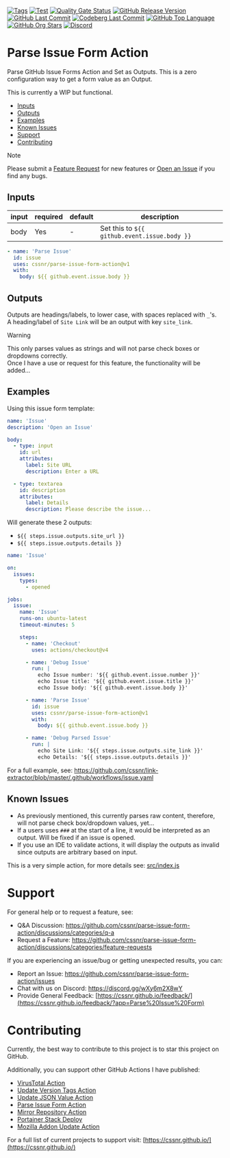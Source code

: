 [![Tags](https://img.shields.io/github/actions/workflow/status/cssnr/parse-issue-form-action/tags.yaml?logo=github&logoColor=white&label=tags)](https://github.com/cssnr/parse-issue-form-action/actions/workflows/tags.yaml)
[![Test](https://img.shields.io/github/actions/workflow/status/cssnr/parse-issue-form-action/test.yaml?logo=github&logoColor=white&label=test)](https://github.com/cssnr/parse-issue-form-action/actions/workflows/test.yaml)
[![Quality Gate Status](https://sonarcloud.io/api/project_badges/measure?project=cssnr_parse-issue-form-action&metric=alert_status)](https://sonarcloud.io/summary/new_code?id=cssnr_parse-issue-form-action)
[![GitHub Release Version](https://img.shields.io/github/v/release/cssnr/parse-issue-form-action?logo=github)](https://github.com/cssnr/parse-issue-form-action/releases/latest)
[![GitHub Last Commit](https://img.shields.io/github/last-commit/cssnr/parse-issue-form-action?logo=github&logoColor=white&label=updated)](https://github.com/cssnr/parse-issue-form-action/graphs/commit-activity)
[![Codeberg Last Commit](https://img.shields.io/gitea/last-commit/cssnr/parse-issue-form-action/master?gitea_url=https%3A%2F%2Fcodeberg.org%2F&logo=codeberg&logoColor=white&label=updated)](https://codeberg.org/cssnr/parse-issue-form-action)
[![GitHub Top Language](https://img.shields.io/github/languages/top/cssnr/parse-issue-form-action?logo=htmx&logoColor=white)](https://github.com/cssnr/parse-issue-form-action)
[![GitHub Org Stars](https://img.shields.io/github/stars/cssnr?style=flat&logo=github&logoColor=white)](https://cssnr.github.io/)
[![Discord](https://img.shields.io/discord/899171661457293343?logo=discord&logoColor=white&label=discord&color=7289da)](https://discord.gg/wXy6m2X8wY)

# Parse Issue Form Action

Parse GitHub Issue Forms Action and Set as Outputs.
This is a zero configuration way to get a form value as an Output.

This is currently a WIP but functional.

- [Inputs](#Inputs)
- [Outputs](#Outputs)
- [Examples](#Examples)
- [Known Issues](#Known-Issues)
- [Support](#Support)
- [Contributing](#Contributing)

> [!NOTE]  
> Please submit
> a [Feature Request](https://github.com/cssnr/parse-issue-form-action/discussions/categories/feature-requests)
> for new features or [Open an Issue](https://github.com/cssnr/parse-issue-form-action/issues) if you find any bugs.

## Inputs

| input | required | default | description                                  |
| ----- | -------- | ------- | -------------------------------------------- |
| body  | Yes      | -       | Set this to `${{ github.event.issue.body }}` |

```yaml
- name: 'Parse Issue'
  id: issue
  uses: cssnr/parse-issue-form-action@v1
  with:
    body: ${{ github.event.issue.body }}
```

## Outputs

Outputs are headings/labels, to lower case, with spaces replaced with `_`'s.  
A heading/label of `Site Link` will be an output with key `site_link`.

> [!WARNING]  
> This only parses values as strings and will not parse check boxes or dropdowns correctly.  
> Once I have a use or request for this feature, the functionality will be added...

## Examples

Using this issue form template:

```yaml
name: 'Issue'
description: 'Open an Issue'

body:
  - type: input
    id: url
    attributes:
      label: Site URL
      description: Enter a URL

  - type: textarea
    id: description
    attributes:
      label: Details
      description: Please describe the issue...
```

Will generate these 2 outputs:

- `${{ steps.issue.outputs.site_url }}`
- `${{ steps.issue.outputs.details }}`

```yaml
name: 'Issue'

on:
  issues:
    types:
      - opened

jobs:
  issue:
    name: 'Issue'
    runs-on: ubuntu-latest
    timeout-minutes: 5

    steps:
      - name: 'Checkout'
        uses: actions/checkout@v4

      - name: 'Debug Issue'
        run: |
          echo Issue number: '${{ github.event.issue.number }}'
          echo Issue title: '${{ github.event.issue.title }}'
          echo Issue body: '${{ github.event.issue.body }}'

      - name: 'Parse Issue'
        id: issue
        uses: cssnr/parse-issue-form-action@v1
        with:
          body: ${{ github.event.issue.body }}

      - name: 'Debug Parsed Issue'
        run: |
          echo Site Link: '${{ steps.issue.outputs.site_link }}'
          echo Details: '${{ steps.issue.outputs.details }}'
```

For a full example, see: https://github.com/cssnr/link-extractor/blob/master/.github/workflows/issue.yaml

## Known Issues

- As previously mentioned, this currently parses raw content, therefore, will not parse check box/dropdown values,
  yet...
- If a users uses `###` at the start of a line, it would be interpreted as an output. Will be fixed if an issue is
  opened.
- If you use an IDE to validate actions, it will display the outputs as invalid since outputs are arbitrary based on
  input.

This is a very simple action, for more details see: [src/index.js](src%2Findex.js)

# Support

For general help or to request a feature, see:

- Q&A Discussion: https://github.com/cssnr/parse-issue-form-action/discussions/categories/q-a
- Request a Feature: https://github.com/cssnr/parse-issue-form-action/discussions/categories/feature-requests

If you are experiencing an issue/bug or getting unexpected results, you can:

- Report an Issue: https://github.com/cssnr/parse-issue-form-action/issues
- Chat with us on Discord: https://discord.gg/wXy6m2X8wY
- Provide General
  Feedback: [https://cssnr.github.io/feedback/](https://cssnr.github.io/feedback/?app=Parse%20Issue%20Form)

# Contributing

Currently, the best way to contribute to this project is to star this project on GitHub.

Additionally, you can support other GitHub Actions I have published:

- [VirusTotal Action](https://github.com/cssnr/virustotal-action)
- [Update Version Tags Action](https://github.com/cssnr/update-version-tags-action)
- [Update JSON Value Action](https://github.com/cssnr/update-json-value-action)
- [Parse Issue Form Action](https://github.com/cssnr/parse-issue-form-action)
- [Mirror Repository Action](https://github.com/cssnr/mirror-repository-action)
- [Portainer Stack Deploy](https://github.com/cssnr/portainer-stack-deploy-action)
- [Mozilla Addon Update Action](https://github.com/cssnr/mozilla-addon-update-action)

For a full list of current projects to support visit: [https://cssnr.github.io/](https://cssnr.github.io/)
